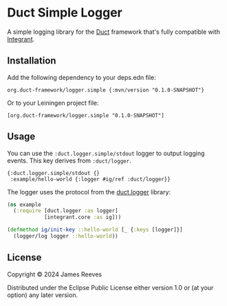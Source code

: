 # Duct Simple Logger

A simple logging library for the [Duct][] framework that's fully
compatible with [Integrant][].

[duct]: https://github.com/duct-framework/duct
[integrant]: https://github.com/weavejester/integrant

## Installation

Add the following dependency to your deps.edn file:

    org.duct-framework/logger.simple {:mvn/version "0.1.0-SNAPSHOT"}

Or to your Leiningen project file:

    [org.duct-framework/logger.simple "0.1.0-SNAPSHOT"]

## Usage

You can use the `:duct.logger.simple/stdout` logger to output logging
events. This key derives from `:duct/logger`.

```edn
{:duct.logger.simple/stdout {}
 :example/hello-world {:logger #ig/ref :duct/logger}}
```

The logger uses the protocol from the [duct.logger][] library:

```clojure
(ns example
  (:require [duct.logger :as logger]
            [integrant.core :as ig]))

(defmethod ig/init-key ::hello-world [_ {:keys [logger]}]
  (logger/log logger ::hello-world))
```

[duct.logger]: https://github.com/duct-framework/logger

## License

Copyright © 2024 James Reeves

Distributed under the Eclipse Public License either version 1.0 or (at
your option) any later version.

